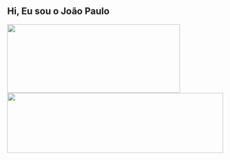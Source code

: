 
## Hi, Eu sou o João Paulo
 <div>
  <a href="https://github.com/jppaivasilva">
  <img height="160em" width="400" src="https://github-readme-stats.vercel.app/api?username=jppaivasilva&show_icons=true&theme=dark&include_all_commits=true&count_private=true"/>
  <img height="140em" width="500" src="https://github-readme-stats.vercel.app/api/top-langs/?username=jppaivasilva&layout=compact&langs_count=7&theme=dark"/>
</div>
  
<div> 
  
</div>
